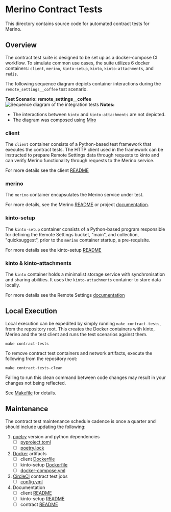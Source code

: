 # Merino Contract Tests

This directory contains source code for automated contract tests for Merino.

## Overview

The contract test suite is designed to be set up as a docker-compose CI workflow.
To simulate common use cases, the suite utilizes 6 docker containers: `client`,
`merino`, `kinto-setup`, `kinto`, `kinto-attachments`, and `redis`.

The following sequence diagram depicts container interactions during the
`remote_settings__coffee` test scenario.

**Test Scenario: remote_settings__coffee**
![Sequence diagram of the integration tests][sequence_diagram]
**Notes:**
* The interactions between `kinto` and `kinto-attachments` are not depicted.
* The diagram was composed using [Miro][sequence_diagram_miro]

### client

The `client` container consists of a Python-based test framework that executes the
contract tests. The HTTP client used in the framework can be instructed to prepare
Remote Settings data through requests to kinto and can verify Merino functionality
through requests to the Merino service.

For more details see the client [README][client_readme]

### merino

The `merino` container encapsulates the Merino service under test.

For more details, see the Merino [README][merino_readme] or project
[documentation][merino_docs].

### kinto-setup

The `kinto-setup` container consists of a Python-based program responsible for
defining the Remote Settings bucket, "main", and collection, "quicksuggest", prior
to the `merino` container startup, a pre-requisite.

For more details see the kinto-setup [README][kinto_setup_readme]

### kinto & kinto-attachments

The `kinto` container holds a minimalist storage service with synchronisation and
sharing abilities. It uses the `kinto-attachments` container to store data locally.

For more details see the Remote Settings [documentation][kinto_docs]

## Local Execution

Local execution can be expedited by simply running `make contract-tests`, from the 
repository root. This creates the Docker containers with kinto, Merino and the test 
client and runs the test scenarios against them.

```shell
make contract-tests
```

To remove contract test containers and network artifacts, execute the following from
the repository root:

```shell
make contract-tests-clean
```
Failing to run this clean command between code changes may result in your changes not 
being reflected.

See [Makefile][makefile] for details.

## Maintenance

The contract test maintenance schedule cadence is once a quarter and should include
updating the following:

1. [poetry][poetry] version and python dependencies
    * [ ] [pyproject.toml][pyproject_toml]
    * [ ] [poetry.lock][poetry_lock]
2. [Docker][docker] artifacts
    * [ ] client [Dockerfile][docker_client]
    * [ ] kinto-setup [Dockerfile][docker_kinto]
    * [ ] [docker-compose.yml][docker_compose_yml]
3. [CircleCI][circle_ci] contract test jobs
    * [ ] [config.yml][circle_config_yml]
4. Documentation
    * [ ] client [README][client_readme]
    * [ ] kinto-setup [README][kinto_setup_readme]
    * [ ] contract [README][contract_readme]

[circle_ci]: https://circleci.com/docs/
[circle_config_yml]: /.circleci/config.yml
[client_readme]: ./client/README.md
[contract_readme]: ./README.md
[docker]: https://docs.docker.com/
[docker_compose_yml]: ./docker-compose.yml
[docker_client]: ./client/Dockerfile
[docker_kinto]: ./kinto-setup/Dockerfile
[kinto_docs]: https://remote-settings.readthedocs.io/en/latest/
[kinto_setup_readme]: ./kinto-setup/README.md
[makefile]: /Makefile
[merino_docs]: /docs/SUMMARY.md
[merino_readme]: /README.md
[poetry]: https://python-poetry.org/docs/
[poetry_lock]: ./poetry.lock
[pyproject_toml]: ./pyproject.toml
[sequence_diagram]: sequence_diagram.jpg
[sequence_diagram_miro]: https://miro.com/app/board/uXjVOje8DN4=/
